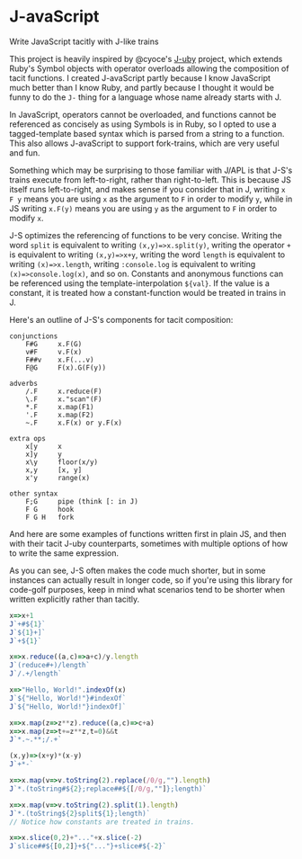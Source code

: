 # J-avaScript

Write JavaScript tacitly with J-like trains

This project is heavily inspired by @cyoce's [J-uby](https://github.com/cyoce/J-uby) project, which extends Ruby's Symbol objects with operator overloads allowing the composition of tacit functions. I created J-avaScript partly because I know JavaScript much better than I know Ruby, and partly because I thought it would be funny to do the `J-` thing for a language whose name already starts with J.

In JavaScript, operators cannot be overloaded, and functions cannot be referenced as concisely as using Symbols is in Ruby, so I opted to use a tagged-template based syntax which is parsed from a string to a function. This also allows J-avaScript to support fork-trains, which are very useful and fun.

Something which may be surprising to those familiar with J/APL is that J-S's trains execute from left-to-right, rather than right-to-left. This is because JS itself runs left-to-right, and makes sense if you consider that in J, writing `x F y` means you are using `x` as the argument to `F` in order to modify `y`, while in JS writing `x.F(y)` means you are using `y` as the argument to `F` in order to modify `x`.

J-S optimizes the referencing of functions to be very concise. Writing the word `split` is equivalent to writing `(x,y)=>x.split(y)`, writing the operator `+` is equivalent to writing `(x,y)=>x+y`, writing the word `length` is equivalent to writing `(x)=>x.length`, writing `:console.log` is equivalent to writing `(x)=>console.log(x)`, and so on. Constants and anonymous functions can be referenced using the template-interpolation `${val}`. If the value is a constant, it is treated how a constant-function would be treated in trains in J.

Here's an outline of J-S's components for tacit composition:

```
conjunctions
    F#G     x.F(G)
    v#F     v.F(x)
    F##v    x.F(...v)
    F@G     F(x).G(F(y))

adverbs
    /.F     x.reduce(F)
    \.F     x."scan"(F)
    *.F     x.map(F1)
    '.F     x.map(F2)
    ~.F     x.F(x) or y.F(x)

extra ops
    x[y     x
    x]y     y
    x\y     floor(x/y)
    x,y     [x, y]
    x'y     range(x)

other syntax
    F;G     pipe (think [: in J)
    F G     hook
    F G H   fork
```

And here are some examples of functions written first in plain JS, and then with their tacit J-uby counterparts, sometimes with multiple options of how to write the same expression.

As you can see, J-S often makes the code much shorter, but in some instances can actually result in longer code, so if you're using this library for code-golf purposes, keep in mind what scenarios tend to be shorter when written explicitly rather than tacitly.

```javascript
x=>x+1
J`+#${1}`
J`${1}+]`
J`+${1}`

x=>x.reduce((a,c)=>a+c)/y.length
J`(reduce#+)/length`
J`/.+/length`

x=>"Hello, World!".indexOf(x)
J`${"Hello, World!"}#indexOf`
J`${"Hello, World!"}indexOf]`

x=>x.map(z=>z**z).reduce((a,c)=>c+a)
x=>x.map(z=>t+=z**z,t=0)&&t
J`*.~.**;/.+`

(x,y)=>(x+y)*(x-y)
J`+*-`

x=>x.map(v=>v.toString(2).replace(/0/g,"").length)
J`*.(toString#${2};replace##${[/0/g,""]};length)`

x=>x.map(v=>v.toString(2).split(1).length)
J`*.(toString${2}split${1};length)`
// Notice how constants are treated in trains.

x=>x.slice(0,2)+"..."+x.slice(-2)
J`slice##${[0,2]}+${"..."}+slice#${-2}`
```
